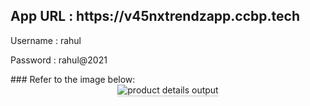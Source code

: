 <h2>App URL : https://v45nxtrendzapp.ccbp.tech</h2>
<p>Username : rahul</p>
<p>Password : rahul@2021</p>
### Refer to the image below:

<br/>
<div style="text-align: center;">
    <img src="https://assets.ccbp.in/frontend/content/react-js/nxt-trendz-product-details-output-v0.gif" alt="product details output" style="max-width:70%;box-shadow:0 2.8px 2.2px rgba(0, 0, 0, 0.12)">
</div>
